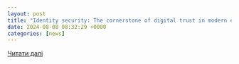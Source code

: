 ```yaml
---
layout: post
title: "Identity security: The cornerstone of digital trust in modern enterprise, ET CISO"
date: 2024-08-08 08:32:29 +0000
categories: [news]
---
```


[Читати далі](https://ciso.economictimes.indiatimes.com/news/ciso-strategies/identity-security-the-cornerstone-of-digital-trust-in-modern-enterprise/112364508)
